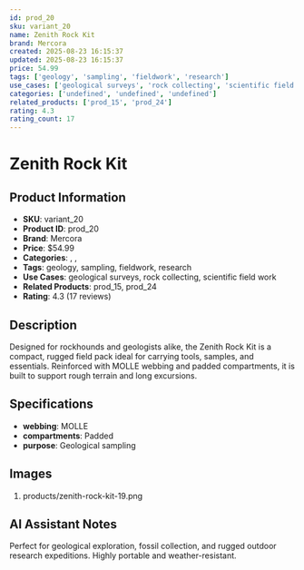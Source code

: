 ```yaml
---
id: prod_20
sku: variant_20
name: Zenith Rock Kit
brand: Mercora
created: 2025-08-23 16:15:37
updated: 2025-08-23 16:15:37
price: 54.99
tags: ['geology', 'sampling', 'fieldwork', 'research']
use_cases: ['geological surveys', 'rock collecting', 'scientific field work']
categories: ['undefined', 'undefined', 'undefined']
related_products: ['prod_15', 'prod_24']
rating: 4.3
rating_count: 17
---
```


# Zenith Rock Kit

## Product Information
- **SKU**: variant_20
- **Product ID**: prod_20
- **Brand**: Mercora
- **Price**: $54.99
- **Categories**: , , 
- **Tags**: geology, sampling, fieldwork, research
- **Use Cases**: geological surveys, rock collecting, scientific field work
- **Related Products**: prod_15, prod_24
- **Rating**: 4.3 (17 reviews)

## Description
Designed for rockhounds and geologists alike, the Zenith Rock Kit is a compact, rugged field pack ideal for carrying tools, samples, and essentials. Reinforced with MOLLE webbing and padded compartments, it is built to support rough terrain and long excursions.

## Specifications
- **webbing**: MOLLE
- **compartments**: Padded
- **purpose**: Geological sampling

## Images
1. products/zenith-rock-kit-19.png

## AI Assistant Notes
Perfect for geological exploration, fossil collection, and rugged outdoor research expeditions. Highly portable and weather-resistant.
